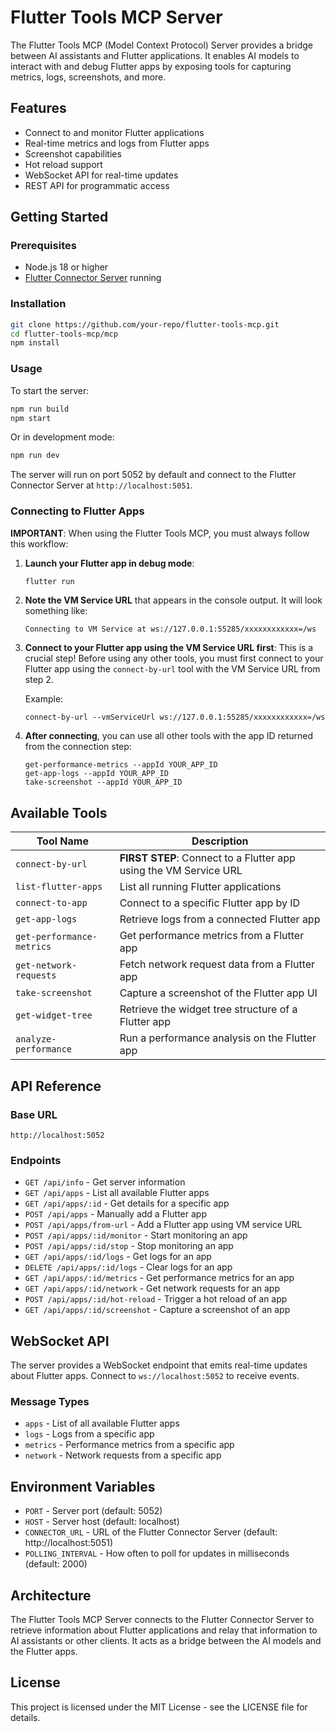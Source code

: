 # Flutter Tools MCP Server

The Flutter Tools MCP (Model Context Protocol) Server provides a bridge between AI assistants and Flutter applications. It enables AI models to interact with and debug Flutter apps by exposing tools for capturing metrics, logs, screenshots, and more.

## Features

- Connect to and monitor Flutter applications
- Real-time metrics and logs from Flutter apps
- Screenshot capabilities
- Hot reload support
- WebSocket API for real-time updates
- REST API for programmatic access

## Getting Started

### Prerequisites

- Node.js 18 or higher
- [Flutter Connector Server](../flutter-connector-server) running

### Installation

```bash
git clone https://github.com/your-repo/flutter-tools-mcp.git
cd flutter-tools-mcp/mcp
npm install
```

### Usage

To start the server:

```bash
npm run build
npm start
```

Or in development mode:

```bash
npm run dev
```

The server will run on port 5052 by default and connect to the Flutter Connector Server at `http://localhost:5051`.

### Connecting to Flutter Apps

**IMPORTANT**: When using the Flutter Tools MCP, you must always follow this workflow:

1. **Launch your Flutter app in debug mode**:
   ```bash
   flutter run
   ```

2. **Note the VM Service URL** that appears in the console output. It will look something like:
   ```
   Connecting to VM Service at ws://127.0.0.1:55285/xxxxxxxxxxxx=/ws
   ```

3. **Connect to your Flutter app using the VM Service URL first**:
   This is a crucial step! Before using any other tools, you must first connect to your Flutter app using the `connect-by-url` tool with the VM Service URL from step 2.

   Example:
   ```
   connect-by-url --vmServiceUrl ws://127.0.0.1:55285/xxxxxxxxxxxx=/ws
   ```

4. **After connecting**, you can use all other tools with the app ID returned from the connection step:
   ```
   get-performance-metrics --appId YOUR_APP_ID
   get-app-logs --appId YOUR_APP_ID
   take-screenshot --appId YOUR_APP_ID
   ```

## Available Tools

| Tool Name | Description |
|-----------|-------------|
| `connect-by-url` | **FIRST STEP**: Connect to a Flutter app using the VM Service URL |
| `list-flutter-apps` | List all running Flutter applications |
| `connect-to-app` | Connect to a specific Flutter app by ID |
| `get-app-logs` | Retrieve logs from a connected Flutter app |
| `get-performance-metrics` | Get performance metrics from a Flutter app |
| `get-network-requests` | Fetch network request data from a Flutter app |
| `take-screenshot` | Capture a screenshot of the Flutter app UI |
| `get-widget-tree` | Retrieve the widget tree structure of a Flutter app |
| `analyze-performance` | Run a performance analysis on the Flutter app |

## API Reference

### Base URL

```
http://localhost:5052
```

### Endpoints

- `GET /api/info` - Get server information
- `GET /api/apps` - List all available Flutter apps
- `GET /api/apps/:id` - Get details for a specific app
- `POST /api/apps` - Manually add a Flutter app
- `POST /api/apps/from-url` - Add a Flutter app using VM service URL
- `POST /api/apps/:id/monitor` - Start monitoring an app
- `POST /api/apps/:id/stop` - Stop monitoring an app
- `GET /api/apps/:id/logs` - Get logs for an app
- `DELETE /api/apps/:id/logs` - Clear logs for an app
- `GET /api/apps/:id/metrics` - Get performance metrics for an app
- `GET /api/apps/:id/network` - Get network requests for an app
- `POST /api/apps/:id/hot-reload` - Trigger a hot reload of an app
- `GET /api/apps/:id/screenshot` - Capture a screenshot of an app

## WebSocket API

The server provides a WebSocket endpoint that emits real-time updates about Flutter apps. Connect to `ws://localhost:5052` to receive events.

### Message Types

- `apps` - List of all available Flutter apps
- `logs` - Logs from a specific app
- `metrics` - Performance metrics from a specific app
- `network` - Network requests from a specific app

## Environment Variables

- `PORT` - Server port (default: 5052)
- `HOST` - Server host (default: localhost)
- `CONNECTOR_URL` - URL of the Flutter Connector Server (default: http://localhost:5051)
- `POLLING_INTERVAL` - How often to poll for updates in milliseconds (default: 2000)

## Architecture

The Flutter Tools MCP Server connects to the Flutter Connector Server to retrieve information about Flutter applications and relay that information to AI assistants or other clients. It acts as a bridge between the AI models and the Flutter apps.

## License

This project is licensed under the MIT License - see the LICENSE file for details. 